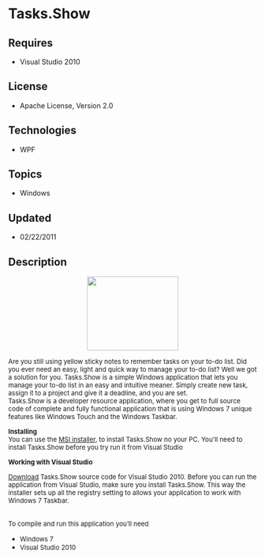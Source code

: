 # Tasks.Show
## Requires
- Visual Studio 2010
## License
- Apache License, Version 2.0
## Technologies
- WPF
## Topics
- Windows
## Updated
- 02/22/2011
## Description

<p><span style="font-size:small"><img src="http://i2.code.msdn.microsoft.com/tasksshow-1bf01c8d/image/file/18648/1/capture.png" alt="" width="185" height="150" style="margin-right:auto; margin-left:auto; display:block"></span></p>
<p><span style="font-size:small">Are you still using yellow sticky notes to remember tasks on your to-do list. Did you ever need an easy, light and quick way to manage your to-do list? Well we got a solution for you. Tasks.Show is a simple Windows application
 that lets you manage your to-do list in an easy and intuitive meaner. Simply create new task, assign it to a project and give it a deadline, and you are set.
<br>
Tasks.Show is a developer resource application, where you get to full source code of complete and fully functional application that is using Windows 7 unique features like Windows Touch and the Windows Taskbar.
</span></p>
<p><span style="font-size:small"><strong>Installing</strong></span><br>
<span style="font-size:small">You can use the <a href="http://archive.msdn.microsoft.com/Project/Download/FileDownload.aspx?ProjectName=Tasks&DownloadId=12872">
MSI installer</a>, to install Tasks.Show no your PC. </span><span style="font-size:small">You'll need to install&nbsp;Tasks.Show before you try run it from Visual Studio</span></p>
<p><strong><span style="font-size:small">Working with Visual Studio</span></strong></p>
<p><span style="font-size:small"><a href="http://code.msdn.microsoft.com//TasksShow-1bf01c8d/file/18647/1/Tasks.Show.Source.zip">Download</a> Tasks.Show source code for Visual Studio 2010. Before you can run the application from Visual Studio, make sure you
 install Tasks.Show. This way the installer sets up all the registry setting to allows your application to work with Windows 7
</span><span style="font-size:small">Taskbar. </span></p>
<p><br>
<span style="font-size:small">To compile and run this application you&rsquo;ll need</span></p>
<ul>
<li><span style="font-size:small">Windows 7</span> </li><li><span style="font-size:small">Visual Studio 2010</span> </li></ul>
